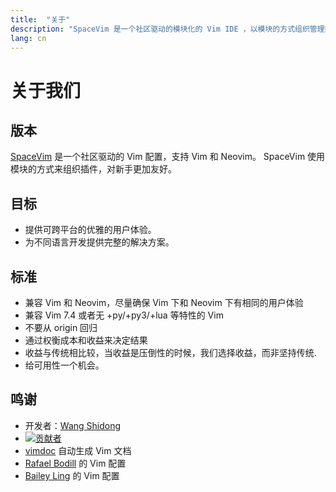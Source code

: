 ```yaml
---
title:  "关于"
description: "SpaceVim 是一个社区驱动的模块化的 Vim IDE ，以模块的方式组织管理插件和配置。"
lang: cn
---
```


# 关于我们

## 版本

[SpaceVim](https://github.com/SpaceVim/SpaceVim) 是一个社区驱动的 Vim 配置，支持 Vim 和 Neovim。
SpaceVim 使用模块的方式来组织插件，对新手更加友好。

## 目标

- 提供可跨平台的优雅的用户体验。
- 为不同语言开发提供完整的解决方案。

## 标准

- 兼容 Vim 和 Neovim，尽量确保 Vim 下和 Neovim 下有相同的用户体验
- 兼容 Vim 7.4 或者无 +py/+py3/+lua 等特性的 Vim
- 不要从 origin 回归
- 通过权衡成本和收益来决定结果
- 收益与传统相比较，当收益是压倒性的时候，我们选择收益，而非坚持传统.
- 给可用性一个机会。

## 鸣谢

- 开发者：[Wang Shidong](https://github.com/wsdjeg)
- [![贡献者](https://img.shields.io/github/contributors/SpaceVim/SpaceVim.svg)](https://github.com/SpaceVim/SpaceVim/graphs/contributors)
- [vimdoc](https://github.com/google/vimdoc) 自动生成 Vim 文档
- [Rafael Bodill](https://github.com/rafi) 的 Vim 配置
- [Bailey Ling](https://github.com/bling) 的 Vim 配置
